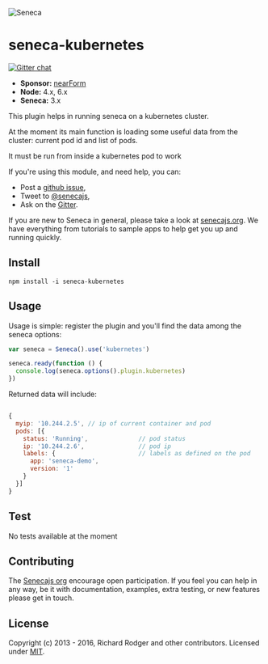![Seneca][Logo]

# seneca-kubernetes
[![Gitter chat][gitter-badge]][gitter-url]

- __Sponsor:__ [nearForm][Sponsor]
- __Node:__ 4.x, 6.x
- __Seneca:__ 3.x


This plugin helps in running seneca on a kubernetes cluster.

At the moment its main function is loading some useful data from the cluster: current pod id and list of pods.

It must be run from inside a kubernetes pod to work


If you're using this module, and need help, you can:

- Post a [github issue][],
- Tweet to [@senecajs][],
- Ask on the [Gitter][gitter-url].

If you are new to Seneca in general, please take a look at [senecajs.org][]. We have
everything from tutorials to sample apps to help get you up and running quickly.


## Install
```
npm install -i seneca-kubernetes
```

## Usage

Usage is  simple: register the plugin and you'll find the data among the seneca options:

```js
var seneca = Seneca().use('kubernetes')

seneca.ready(function () {
  console.log(seneca.options().plugin.kubernetes)
})
```

Returned data will include:

```js

{
  myip: '10.244.2.5', // ip of current container and pod
  pods: [{
    status: 'Running',              // pod status
    ip: '10.244.2.6',               // pod ip
    labels: {                       // labels as defined on the pod
      app: 'seneca-demo',
      version: '1'
    }
  }]
}


```


## Test

No tests available at the moment

## Contributing
The [Senecajs org][] encourage open participation. If you feel you can help in any way,
be it with documentation, examples, extra testing, or new features please get in touch.


## License
Copyright (c) 2013 - 2016, Richard Rodger and other contributors.
Licensed under [MIT][].

[Sponsor]: http://nearform.com
[Logo]: http://senecajs.org/files/assets/seneca-logo.png
[gitter-badge]: https://badges.gitter.im/senecajs/seneca.png
[gitter-url]: https://gitter.im/senecajs/seneca
[MIT]: ./LICENSE
[Senecajs org]: https://github.com/senecajs/
[Seneca.js]: https://www.npmjs.com/package/seneca
[senecajs.org]: http://senecajs.org/
[github issue]: https://github.com/senecajs-labs/seneca-zipkin-tracer/issues
[@senecajs]: http://twitter.com/senecajs